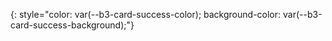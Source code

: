 > 
{: style="color: var(--b3-card-success-color); background-color: var(--b3-card-success-background);"}